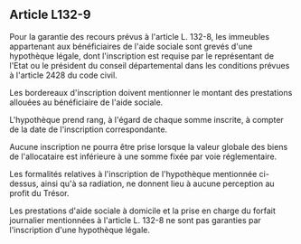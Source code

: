 ## Article L132-9

Pour la garantie des recours prévus à l'article L. 132-8, les immeubles appartenant aux bénéficiaires de l'aide
sociale sont grevés d'une hypothèque légale, dont l'inscription est requise par le représentant de l'Etat ou le
président du conseil départemental dans les conditions prévues à l'article 2428 du code civil.

Les bordereaux d'inscription doivent mentionner le montant des prestations allouées au bénéficiaire de l'aide
sociale.

L'hypothèque prend rang, à l'égard de chaque somme inscrite, à compter de la date de l'inscription
correspondante.

Aucune inscription ne pourra être prise lorsque la valeur globale des biens de l'allocataire est inférieure à une
somme fixée par voie réglementaire.

Les formalités relatives à l'inscription de l'hypothèque mentionnée ci-dessus, ainsi qu'à sa radiation, ne
donnent lieu à aucune perception au profit du Trésor.

Les prestations d'aide sociale à domicile et la prise en charge du forfait journalier mentionnées à l'article L.
132-8 ne sont pas garanties par l'inscription d'une hypothèque légale.


